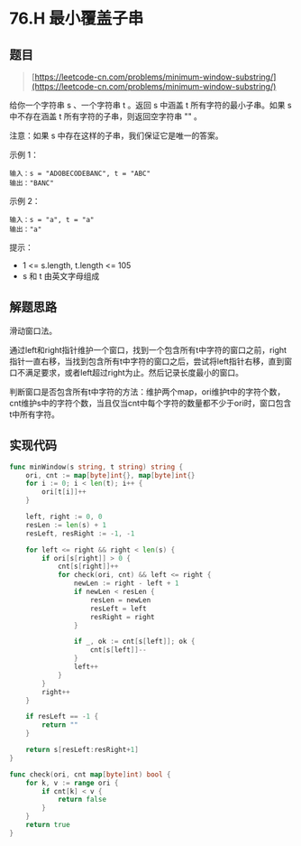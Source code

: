 # 76.H 最小覆盖子串

## 题目

> [https://leetcode-cn.com/problems/minimum-window-substring/](https://leetcode-cn.com/problems/minimum-window-substring/)

给你一个字符串 s 、一个字符串 t 。返回 s 中涵盖 t 所有字符的最小子串。如果 s 中不存在涵盖 t 所有字符的子串，则返回空字符串 "" 。

注意：如果 s 中存在这样的子串，我们保证它是唯一的答案。

示例 1：

```
输入：s = "ADOBECODEBANC", t = "ABC" 
输出："BANC" 
```

示例 2：

```
输入：s = "a", t = "a" 
输出："a"
```

提示：

* 1 <= s.length, t.length <= 105&#x20;
* s 和 t 由英文字母组成

## 解题思路

滑动窗口法。

通过left和right指针维护一个窗口，找到一个包含所有t中字符的窗口之前，right指针一直右移，当找到包含所有t中字符的窗口之后，尝试将left指针右移，直到窗口不满足要求，或者left超过right为止。然后记录长度最小的窗口。

判断窗口是否包含所有t中字符的方法：维护两个map，ori维护t中的字符个数，cnt维护s中的字符个数，当且仅当cnt中每个字符的数量都不少于ori时，窗口包含t中所有字符。

## 实现代码

```go
func minWindow(s string, t string) string {
	ori, cnt := map[byte]int{}, map[byte]int{}
	for i := 0; i < len(t); i++ {
		ori[t[i]]++
	}

	left, right := 0, 0
	resLen := len(s) + 1
	resLeft, resRight := -1, -1

	for left <= right && right < len(s) {
		if ori[s[right]] > 0 {
			cnt[s[right]]++
			for check(ori, cnt) && left <= right {
				newLen := right - left + 1
				if newLen < resLen {
					resLen = newLen
					resLeft = left
					resRight = right
				}

				if _, ok := cnt[s[left]]; ok {
					cnt[s[left]]--
				}
				left++
			}
		}
		right++
	}

	if resLeft == -1 {
		return ""
	}

	return s[resLeft:resRight+1]
}

func check(ori, cnt map[byte]int) bool {
	for k, v := range ori {
		if cnt[k] < v {
			return false
		}
	}
	return true
}
```
